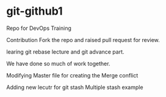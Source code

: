 # git-github1
Repo for DevOps Training

Contribution Fork the repo and raised pull request for review.

learing git rebase lecture and git advance part.

We have done so much of work together.

Modifying Master file for creating the Merge conflict

Adding new lecutr for git stash
Multiple stash example
